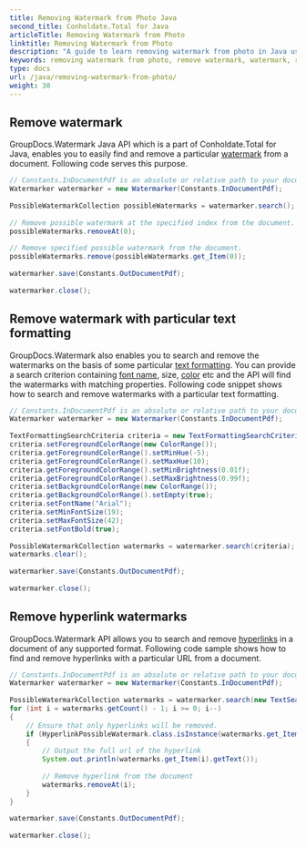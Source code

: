 ```yaml
---
title: Removing Watermark from Photo Java
second_title: Conholdate.Total for Java
articleTitle: Removing Watermark from Photo
linktitle: Removing Watermark from Photo
description: "A guide to learn removing watermark from photo in Java using GroupDocs.Watermark which is a part of Conholdate.Total for Java."
keywords: removing watermark from photo, remove watermark, watermark, remove watermark from photo in Java
type: docs
url: /java/removing-watermark-from-photo/
weight: 30
---
```


## Remove watermark

GroupDocs.Watermark Java API which is a part of Conholdate.Total for Java, enables you to easily find and remove a particular [watermark](https://apireference.groupdocs.com/watermark/java/com.groupdocs.watermark.search/PossibleWatermark) from a document. Following code serves this purpose.


```java
// Constants.InDocumentPdf is an absolute or relative path to your document. Ex: "C:\\Docs\\document.pdf"
Watermarker watermarker = new Watermarker(Constants.InDocumentPdf);                                      
                                                                                                         
PossibleWatermarkCollection possibleWatermarks = watermarker.search();                                   
                                                                                                         
// Remove possible watermark at the specified index from the document.                                   
possibleWatermarks.removeAt(0);                                                                          
                                                                                                         
// Remove specified possible watermark from the document.                                                
possibleWatermarks.remove(possibleWatermarks.get_Item(0));                                               
                                                                                                         
watermarker.save(Constants.OutDocumentPdf);                                                              
                                                                                                         
watermarker.close();                                                                                     
```

## Remove watermark with particular text formatting

GroupDocs.Watermark also enables you to search and remove the watermarks on the basis of some particular [text formatting](https://apireference.groupdocs.com/watermark/java/com.groupdocs.watermark.search/TextFormattingSearchCriteria). You can provide a search criterion containing [font name](https://apireference.groupdocs.com/watermark/java/com.groupdocs.watermark.search/TextFormattingSearchCriteria#setFontName(java.lang.String)), size, [color](https://apireference.groupdocs.com/watermark/java/com.groupdocs.watermark.search/TextFormattingSearchCriteria#setForegroundColorRange(com.groupdocs.watermark.search.ColorRange)) etc and the API will find the watermarks with matching properties. Following code snippet shows how to search and remove watermarks with a particular text formatting.

```java
// Constants.InDocumentPdf is an absolute or relative path to your document. Ex: "C:\\Docs\\document.pdf"
Watermarker watermarker = new Watermarker(Constants.InDocumentPdf);                                      
                                                                                                         
TextFormattingSearchCriteria criteria = new TextFormattingSearchCriteria();                              
criteria.setForegroundColorRange(new ColorRange());                                                      
criteria.getForegroundColorRange().setMinHue(-5);                                                        
criteria.getForegroundColorRange().setMaxHue(10);                                                        
criteria.getForegroundColorRange().setMinBrightness(0.01f);                                              
criteria.getForegroundColorRange().setMaxBrightness(0.99f);                                              
criteria.setBackgroundColorRange(new ColorRange());                                                      
criteria.getBackgroundColorRange().setEmpty(true);                                                       
criteria.setFontName("Arial");                                                                           
criteria.setMinFontSize(19);                                                                             
criteria.setMaxFontSize(42);                                                                             
criteria.setFontBold(true);                                                                              
                                                                                                         
PossibleWatermarkCollection watermarks = watermarker.search(criteria);                                   
watermarks.clear();                                                                                      
                                                                                                         
watermarker.save(Constants.OutDocumentPdf);                                                              
                                                                                                         
watermarker.close();                                                                                     
```

## Remove hyperlink watermarks 

GroupDocs.Watermark API allows you to search and remove [hyperlinks](https://apireference.groupdocs.com/watermark/java/com.groupdocs.watermark.search/HyperlinkPossibleWatermark) in a document of any supported format. Following code sample shows how to find and remove hyperlinks with a particular URL from a document.

```java
// Constants.InDocumentPdf is an absolute or relative path to your document. Ex: "C:\\Docs\\document.pdf"             
Watermarker watermarker = new Watermarker(Constants.InDocumentPdf);                                                   
                                                                                                                      
PossibleWatermarkCollection watermarks = watermarker.search(new TextSearchCriteria(Pattern.compile("someurl\\.com")));
for (int i = watermarks.getCount() - 1; i >= 0; i--)                                                                  
{                                                                                                                     
    // Ensure that only hyperlinks will be removed.                                                                   
    if (HyperlinkPossibleWatermark.class.isInstance(watermarks.get_Item(i)))                                          
    {                                                                                                                 
        // Output the full url of the hyperlink                                                                       
        System.out.println(watermarks.get_Item(i).getText());                                                         
                                                                                                                      
        // Remove hyperlink from the document                                                                         
        watermarks.removeAt(i);                                                                                       
    }                                                                                                                 
}                                                                                                                     
                                                                                                                      
watermarker.save(Constants.OutDocumentPdf);                                                                           
                                                                                                                      
watermarker.close();                                                                                                  
```








